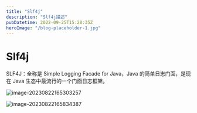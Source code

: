```yaml
---
title: "Slf4j"
description: "Slf4j描述"
pubDatetime: 2022-09-25T15:20:35Z
heroImage: "/blog-placeholder-1.jpg"
---
```


# Slf4j

SLF4J：全称是 Simple Logging Facade for Java，Java 的简单日志门面，是现在 Java 生态中最流行的一个门面日志框架。

![image-20230822165303257](https://raw.githubusercontent.com/chou401/pic-md/master/image-20230822165303257.png)

![image-20230822165834387](https://raw.githubusercontent.com/chou401/pic-md/master/image-20230822165834387.png)
